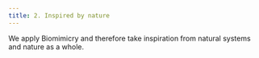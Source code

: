 ```yaml
---
title: 2. Inspired by nature
---
```


We apply Biomimicry and therefore take inspiration from natural systems and nature as a whole.
